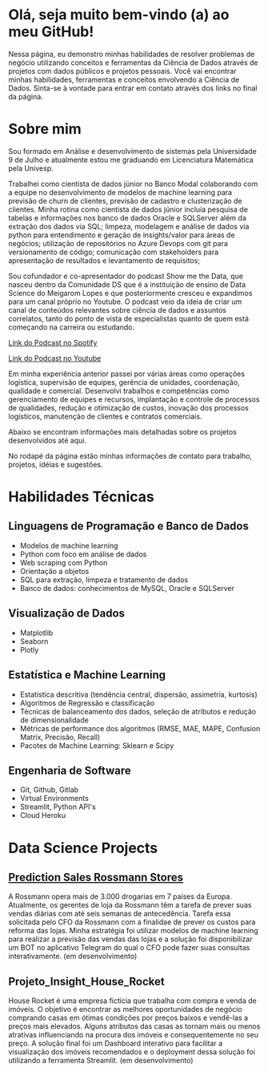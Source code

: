 # Olá, seja muito bem-vindo (a) ao meu GitHub!

Nessa página, eu demonstro minhas habilidades de resolver problemas de negócio utilizando conceitos e ferramentas da Ciência de Dados através de projetos com dados públicos e projetos pessoais. Você vai encontrar minhas habilidades, ferramentas e conceitos envolvendo a Ciência de Dados. Sinta-se à vontade para entrar em contato através dos links no final da página.

# Sobre mim

Sou formado em Análise e desenvolvimento de sistemas pela Universidade 9 de Julho e atualmente estou me graduando em Licenciatura Matemática pela Univesp.


Trabalhei como cientista de dados júnior no Banco Modal colaborando com a equipe no desenvolvimento de modelos de machine learning para previsão de churn de clientes, previsão de cadastro e clusterização de clientes. Minha rotina como cientista de dados júnior incluía pesquisa de tabelas e informações nos banco de dados Oracle e SQLServer além da extração dos dados via SQL; limpeza, modelagem e análise de dados via python para entendimento e geração de insights/valor para áreas de negócios; utilização de repositórios no Azure Devops com git para versionamento de código; comunicação com stakeholders para apresentação de resultados e levantamento de requisitos;  


Sou cofundador e co-apresentador do podcast Show me the Data, que nasceu dentro da Comunidade DS que é a instituição de ensino de Data Science do Meigarom Lopes e que posteriormente cresceu e expandimos para um canal próprio no Youtube. O podcast veio da ideia de criar um canal de conteúdos relevantes sobre ciência de dados e assuntos correlatos, tanto do ponto de vista de especialistas quanto de quem está começando na carreira ou estudando.


[Link do Podcast no Spotify](https://open.spotify.com/show/3r8q951VgKYMjr4NQnrdy6?si=781fb7ad116a4809)


[Link do Podcast no Youtube](https://www.youtube.com/channel/UC6jgfldfzElILFVZl1SCOTw/featured)


Em minha experiência anterior passei por várias áreas como operações logística, supervisão de equipes, gerência de unidades, coordenação, qualidade e comercial. Desenvolvi trabalhos e competências como gerenciamento de equipes e recursos, implantação e controle de processos de qualidades, redução e otimização de custos, inovação dos processos logísticos, manutenção de clientes e contratos comerciais.


Abaixo se encontram informações mais detalhadas sobre os projetos desenvolvidos até aqui.


No rodapé da página estão minhas informações de contato para trabalho, projetos, idéias e sugestões.


# Habilidades Técnicas


## Linguagens de Programação e Banco de Dados


- Modelos de machine learning
- Python com foco em análise de dados
- Web scraping com Python
- Orientação a objetos
- SQL para extração, limpeza e tratamento de dados
- Banco de dados: conhecimentos de MySQL, Oracle e SQLServer
  
## Visualização de Dados


- Matplotlib
- Seaborn
- Plotly
  
## Estatística e Machine Learning


- Estatística descritiva (tendência central, dispersão, assimetria, kurtosis)
- Algoritmos de Regressão e classificação
- Técnicas de balanceamento dos dados, seleção de atributos e redução de dimensionalidade
- Métricas de performance dos algoritmos (RMSE, MAE, MAPE, Confusion Matrix, Precisão, Recall)
- Pacotes de Machine Learning: Sklearn e Scipy


## Engenharia de Software


- Git, Github, Gitlab
- Virtual Environments
- Streamlit, Python API's
- Cloud Heroku

# Data Science Projects

## [Prediction Sales Rossmann Stores](https://github.com/almir-martins/rossmann_sales_prediction)

A Rossmann opera mais de 3.000 drogarias em 7 países da Europa. Atualmente, os gerentes de loja da Rossmann têm a tarefa de prever suas vendas diárias com até seis semanas de antecedência. Tarefa essa solicitada pelo CFO da Rossmann com a finalidae de prever os custos para reforma das lojas. Minha estratégia foi utilizar modelos de machine learning para realizar a previsão das vendas das lojas e a solução foi disponibilizar um BOT no aplicativo Telegram do qual o CFO pode fazer suas consultas interativamente.
(em desenvolvimento)

## Projeto_Insight_House_Rocket

House Rocket é uma empresa fictícia que trabalha com compra e venda de imóveis. O objetivo é encontrar as melhores oportunidades de negócio comprando casas em ótimas condições por preços baixos e vendê-las a preços mais elevados. Alguns atributos das casas as tornam mais ou menos atrativas influenciando na procura dos imóveis e consequentemente no seu preço. A solução final foi um Dashboard interativo para facilitar a visualização dos imóveis recomendados e o deployment dessa solução foi utilizando a ferramenta Streamlit.
(em desenvolvimento)
